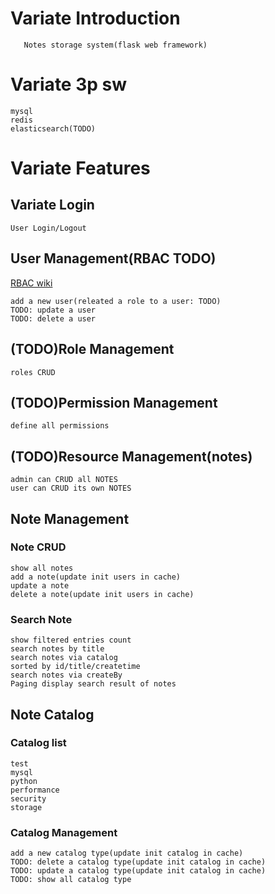 # Variate Introduction
```
   Notes storage system(flask web framework)
```
# Variate 3p sw
```$xslt
mysql 
redis 
elasticsearch(TODO)
```
# Variate Features
## Variate Login
```$xslt
User Login/Logout
``` 
## User Management(RBAC TODO)
[RBAC wiki](https://en.wikipedia.org/wiki/Role-based_access_control)
```$xslt
add a new user(releated a role to a user: TODO)
TODO: update a user
TODO: delete a user
```
## (TODO)Role Management
```$xslt
roles CRUD
```
## (TODO)Permission Management
```$xslt
define all permissions
```
## (TODO)Resource Management(notes)
```$xslt
admin can CRUD all NOTES
user can CRUD its own NOTES
```
## Note Management
### Note CRUD
```$xslt
show all notes
add a note(update init users in cache)
update a note
delete a note(update init users in cache)
``` 
### Search Note
```$xslt
show filtered entries count
search notes by title
search notes via catalog
sorted by id/title/createtime
search notes via createBy
Paging display search result of notes  
```
## Note Catalog
### Catalog list
```$xslt
test
mysql
python
performance
security
storage
```
### Catalog Management
```
add a new catalog type(update init catalog in cache)
TODO: delete a catalog type(update init catalog in cache)
TODO: update a catalog type(update init catalog in cache)
TODO: show all catalog type

```
